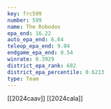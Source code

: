 ```yaml
---
key: frc599
number: 599
name: The Robodox
epa_end: 16.22
auto_epa_end: 6.64
teleop_epa_end: 9.04
endgame_epa_end: 0.54
winrate: 0.3929
district_epa_rank: 682
district_epa_percentile: 0.6213
type: Team
---
```

[[2024caav]]
[[2024cala]]

